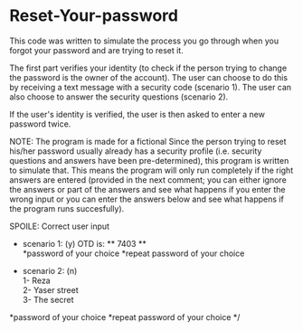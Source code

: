 # Reset-Your-password

This code was written to simulate the process you go through when you forgot your password and are trying to reset it.

The first part verifies your identity (to check if the person trying to change the password is the owner of the account). The user can choose to do this by receiving a text message with a security code (scenario 1). The user can also choose to answer the security questions (scenario 2). 

If the user's identity is verified, the user is then asked to enter a new password twice.

NOTE: The program is made for a fictional
Since the person trying to reset his/her password usually already has a security profile (i.e. security questions and answers have been pre-determined), this program is written to simulate that. This means the program will only run completely if the right answers are entered (provided in the next comment; you can either ignore the answers or part of the answers and see what happens if you enter the wrong input or you can enter the answers below and see what happens if the program runs succesfully).
    
SPOILE: Correct user input 
- scenario 1:
(y)
OTD is: ** 7403 **    
*password of your choice
*repeat password of your choice
       
- scenario 2:
(n)        
1- Reza   
2- Yaser street   
3- The secret

*password of your choice
*repeat password of your choice */
